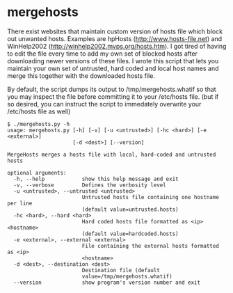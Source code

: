 mergehosts
==========
There exist websites that maintain custom version of hosts file which block out unwanted hosts. Examples are hpHosts (http://www.hosts-file.net) and WinHelp2002 (http://winhelp2002.mvps.org/hosts.htm).
I got tired of having to edit the file every time to add my own set of blocked hosts after downloading newer versions of these files.
I wrote this script that lets you maintain your own set of untrusted, hard coded and local host names and merge this together with the downloaded hosts file.

By default, the script dumps its output to /tmp/mergehosts.whatif so that you may inspect the file before committing it to your /etc/hosts file. (but if so desired, you can instruct the script to immedately overwrite your /etc/hosts file as well)

	$ ./mergehosts.py -h
	usage: mergehosts.py [-h] [-v] [-u <untrusted>] [-hc <hard>] [-e <external>]
        	             [-d <dest>] [--version]
	
	MergeHosts merges a hosts file with local, hard-coded and untrusted hosts
	
	optional arguments:
	  -h, --help            show this help message and exit
	  -v, --verbose         Defines the verbosity level
	  -u <untrusted>, --untrusted <untrusted>
	                        Untrusted hosts file containing one hostname per line
	                        (default value=untrusted.hosts)
	  -hc <hard>, --hard <hard>
	                        Hard coded hosts file formatted as <ip> <hostname>
	                        (default value=hardcoded.hosts)
	  -e <external>, --external <external>
	                        File containing the external hosts formatted as <ip>
	                        <hostname>
	  -d <dest>, --destination <dest>
	                        Destination file (default
                        	value=/tmp/mergehosts.whatif)
	  --version             show program's version number and exit
